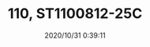 ﻿---
layout: post 
title: 110, ST1100812-25C
tags: FA 110
categories: housing-terminal
overview: 
series: FASTON
part_number: ST1100812-25C
thumb_img: static/202010/456-thumb-20201031083955.jpg
small_img: static/202010/456-20201031083955.jpg
date: 2020/10/31 0:39:11
---



